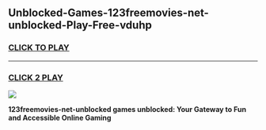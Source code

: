 
## Unblocked-Games-123freemovies-net-unblocked-Play-Free-vduhp
<h3>
<a href="https://premium76.site?title=123freemovies-net-unblocked&ref=23A">CLICK TO PLAY</a></h3>
<hr>

<h3>
<a href="https://premium76.site?title=123freemovies-net-unblocked&ref=23A">CLICK 2 PLAY</a>
  
</h3>

<a href="https://premium76.site?title=123freemovies-net-unblocked&ref=23A"><img src="https://clearcache.store/games.png"></a>


**123freemovies-net-unblocked games unblocked: Your Gateway to Fun and Accessible Online Gaming**
